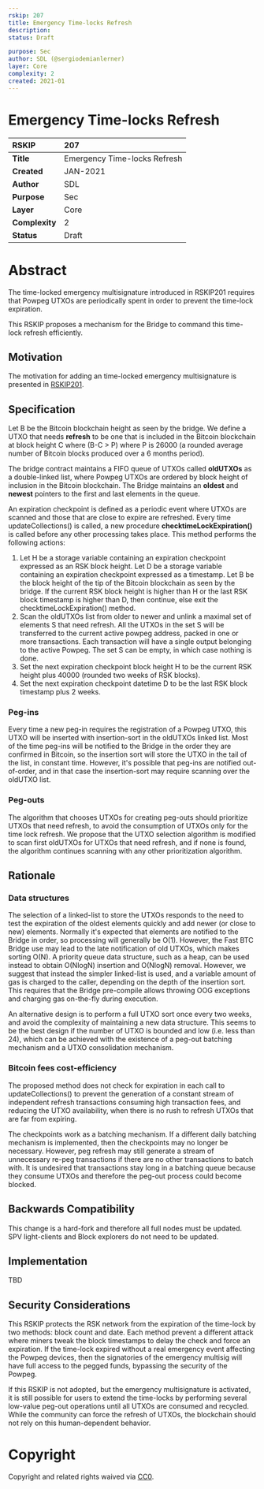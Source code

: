 ```yaml
---
rskip: 207
title: Emergency Time-locks Refresh
description: 
status: Draft

purpose: Sec
author: SDL (@sergiodemianlerner)
layer: Core
complexity: 2
created: 2021-01
---
```

# Emergency Time-locks Refresh


|RSKIP          | 207 |
| :------------ |:-------------|
|**Title**      |Emergency Time-locks Refresh|
|**Created**    |JAN-2021 |
|**Author**     | SDL |
|**Purpose**    |Sec |
|**Layer**      |Core |
|**Complexity** |2 |
|**Status**     |Draft |

#  **Abstract**

The time-locked emergency multisignature introduced in RSKIP201 requires that Powpeg UTXOs are periodically spent in order to prevent the time-lock expiration. 

This RSKIP proposes a mechanism for the Bridge to command this time-lock refresh efficiently.



## Motivation

The motivation for adding an time-locked emergency multisignature is presented in [RSKIP201](https://github.com/rsksmart/RSKIPs/blob/master/IPs/RSKIP201.md).

## Specification

Let B be the Bitcoin blockchain height as seen by the bridge. We define a UTXO that needs **refresh** to be one that is included in the Bitcoin blockchain at block height C where (B-C > P) where P is 26000 (a rounded average number of Bitcoin blocks produced over a 6 months period). 

The bridge contract maintains a FIFO queue of UTXOs called **oldUTXOs** as a double-linked list, where Powpeg UTXOs are ordered by block height of inclusion in the Bitcoin blockchain. The Bridge maintains an **oldest** and **newest** pointers to the first and last elements in the queue. 

An expiration checkpoint is defined as a periodic event where UTXOs are scanned and those that are close to expire are refreshed. Every time updateCollections() is called, a new procedure **checktimeLockExpiration()** is called before any other processing takes place. This method performs the following actions:

1. Let H be a storage variable containing an expiration checkpoint expressed as an RSK block height. Let D be a storage variable containing an expiration checkpoint expressed as a timestamp. Let B be the block height of the tip of the Bitcoin blockchain as seen by the bridge. If the current RSK block height is higher than H or the last RSK block timestamp is higher than D, then continue, else exit the checktimeLockExpiration() method.
2. Scan the oldUTXOs list from older to newer and unlink a maximal set of elements S that need refresh. All the UTXOs in the set S will be transferred to the current active powpeg address, packed in one or more transactions. Each transaction will have a single output belonging to the active Powpeg. The set S can be empty, in which case nothing is done. 
3. Set the next expiration checkpoint block height H to be the current RSK height plus 40000 (rounded two weeks of RSK blocks). 
4. Set the next expiration checkpoint datetime D to be the last RSK block timestamp plus 2 weeks.

### Peg-ins

Every time a new peg-in requires the registration of a Powpeg UTXO, this UTXO will be inserted with insertion-sort in the oldUTXOs linked list. Most of the time peg-ins will be notified to the Bridge in the order they are confirmed in Bitcoin, so the insertion sort will store the UTXO in the tail of the list, in constant time. However, it's possible that peg-ins are notified out-of-order, and in that case the insertion-sort may require scanning over the oldUTXO list.

### Peg-outs

The algorithm that chooses UTXOs for creating peg-outs should prioritize UTXOs that need refresh, to avoid the consumption of UTXOs only for the time lock refresh. We propose that the UTXO selection algorithm is modified to scan first oldUTXOs for UTXOs that need refresh, and if none is found, the algorithm continues scanning with any other prioritization algorithm. 

## Rationale



### Data structures

The selection of a linked-list to store the UTXOs responds to the need to test the expiration of the oldest elements quickly and add newer (or close to new) elements. Normally it's expected that elements are notified to the Bridge in order, so processing will generally be O(1). However, the Fast BTC Bridge use may lead to the late notification of old UTXOs, which makes sorting O(N). A priority queue data structure, such as a heap, can be used instead to obtain O(NlogN) insertion and O(NlogN) removal. However, we suggest that instead the simpler linked-list is used, and a variable amount of gas is charged to the caller, depending on the depth of the insertion sort. This requires that the Bridge pre-compile allows throwing OOG exceptions and charging gas on-the-fly during execution.

An alternative design is to perform a full UTXO sort once every two weeks, and avoid the complexity of maintaining a new data structure. This seems to be the best design if the number of UTXO is bounded and low (i.e. less than 24), which can be achieved with the existence of a peg-out batching mechanism and a UTXO consolidation mechanism.

### Bitcoin fees cost-efficiency

The proposed method does not check for expiration in each call to updateCollections() to prevent the generation of a constant stream of independent refresh transactions consuming high transaction fees, and reducing the UTXO availability, when there is no rush to refresh UTXOs that are far from expiring. 

The checkpoints work as a batching mechanism. If a different daily batching mechanism is implemented, then the checkpoints may no longer be necessary. However, peg refresh may still generate a stream of unnecessary re-peg transactions if there are no other transactions to batch with. It is undesired that transactions stay long in a batching queue because they consume UTXOs and therefore the peg-out process could become blocked.

## Backwards Compatibility

This change is a hard-fork and therefore all full nodes must be updated. SPV light-clients and Block explorers do not need to be updated. 

## Implementation

TBD

## Security Considerations

This RSKIP protects the RSK network from the expiration of the time-lock by two methods: block count and date. Each method prevent a different attack where miners tweak the block timestamps to delay the check and force an expiration. If the time-lock expired without a real emergency event affecting the Powpeg devices, then the signatories of the emergency multisig will have full access to the pegged funds, bypassing the security of the Powpeg.

If this RSKIP is not adopted, but the emergency multisignature is activated, it is still possible for users to extend the time-locks by performing several low-value peg-out operations until all UTXOs are consumed and recycled. While the community can force the refresh of UTXOs, the blockchain should not rely on this human-dependent behavior.

# **Copyright**

Copyright and related rights waived via [CC0](https://creativecommons.org/publicdomain/zero/1.0/).